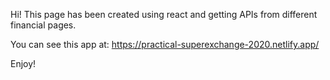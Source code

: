 Hi! This page has been created using react and getting APIs from different financial pages.

You can see this app at: https://practical-superexchange-2020.netlify.app/

Enjoy!